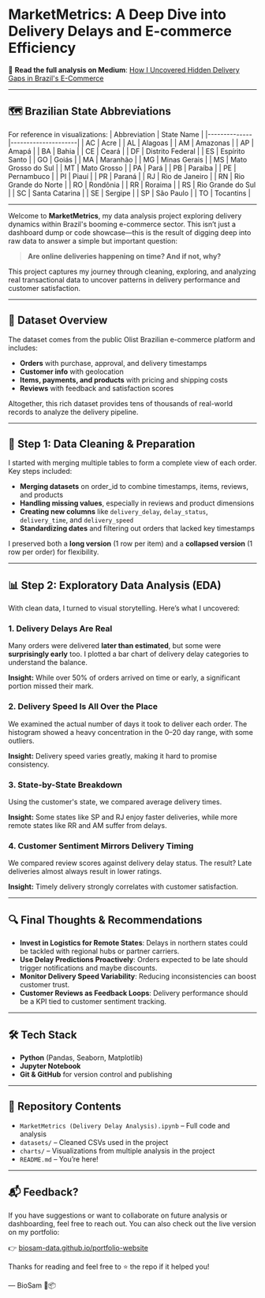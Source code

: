 # MarketMetrics: A Deep Dive into Delivery Delays and E-commerce Efficiency

🔗 **Read the full analysis on Medium**: [How I Uncovered Hidden Delivery Gaps in Brazil's E-Commerce](https://biosam-data.medium.com/how-i-uncovered-hidden-delays-and-delivery-gaps-in-a-multi-million-order-dataset-23290d2e84c0)

---

## 🗺️ Brazilian State Abbreviations 
For reference in visualizations:
| Abbreviation | State Name          |
|--------------|---------------------|
| AC           | Acre                |
| AL           | Alagoas             |
| AM           | Amazonas            |
| AP           | Amapá               |
| BA           | Bahia               |
| CE           | Ceará               |
| DF           | Distrito Federal    |
| ES           | Espírito Santo      |
| GO           | Goiás               |
| MA           | Maranhão            |
| MG           | Minas Gerais        |
| MS           | Mato Grosso do Sul  |
| MT           | Mato Grosso         |
| PA           | Pará                |
| PB           | Paraíba             |
| PE           | Pernambuco          |
| PI           | Piauí               |
| PR           | Paraná              |
| RJ           | Rio de Janeiro      |
| RN           | Rio Grande do Norte |
| RO           | Rondônia            |
| RR           | Roraima             |
| RS           | Rio Grande do Sul   |
| SC           | Santa Catarina      |
| SE           | Sergipe             |
| SP           | São Paulo           |
| TO           | Tocantins           |

---

Welcome to **MarketMetrics**, my data analysis project exploring delivery dynamics within Brazil's booming e-commerce sector. This isn’t just a dashboard dump or code showcase—this is the result of digging deep into raw data to answer a simple but important question:

> **Are online deliveries happening on time? And if not, why?**

This project captures my journey through cleaning, exploring, and analyzing real transactional data to uncover patterns in delivery performance and customer satisfaction.

---

## 🧾 Dataset Overview
The dataset comes from the public Olist Brazilian e-commerce platform and includes:

- **Orders** with purchase, approval, and delivery timestamps
- **Customer info** with geolocation
- **Items, payments, and products** with pricing and shipping costs
- **Reviews** with feedback and satisfaction scores

Altogether, this rich dataset provides tens of thousands of real-world records to analyze the delivery pipeline.

---

## 🧹 Step 1: Data Cleaning & Preparation
I started with merging multiple tables to form a complete view of each order. Key steps included:

- **Merging datasets** on order_id to combine timestamps, items, reviews, and products
- **Handling missing values**, especially in reviews and product dimensions
- **Creating new columns** like `delivery_delay`, `delay_status`, `delivery_time`, and `delivery_speed`
- **Standardizing dates** and filtering out orders that lacked key timestamps

I preserved both a **long version** (1 row per item) and a **collapsed version** (1 row per order) for flexibility.

---

## 📊 Step 2: Exploratory Data Analysis (EDA)
With clean data, I turned to visual storytelling. Here’s what I uncovered:

### 1. **Delivery Delays Are Real**
Many orders were delivered **later than estimated**, but some were **surprisingly early** too. I plotted a bar chart of delivery delay categories to understand the balance.

**Insight:** While over 50% of orders arrived on time or early, a significant portion missed their mark.

### 2. **Delivery Speed Is All Over the Place**
We examined the actual number of days it took to deliver each order. The histogram showed a heavy concentration in the 0–20 day range, with some outliers.

**Insight:** Delivery speed varies greatly, making it hard to promise consistency.

### 3. **State-by-State Breakdown**
Using the customer's state, we compared average delivery times.

**Insight:** Some states like SP and RJ enjoy faster deliveries, while more remote states like RR and AM suffer from delays.

### 4. **Customer Sentiment Mirrors Delivery Timing**
We compared review scores against delivery delay status. The result? Late deliveries almost always result in lower ratings.

**Insight:** Timely delivery strongly correlates with customer satisfaction.

---

## 🔍 Final Thoughts & Recommendations
- **Invest in Logistics for Remote States**: Delays in northern states could be tackled with regional hubs or partner carriers.
- **Use Delay Predictions Proactively**: Orders expected to be late should trigger notifications and maybe discounts.
- **Monitor Delivery Speed Variability**: Reducing inconsistencies can boost customer trust.
- **Customer Reviews as Feedback Loops**: Delivery performance should be a KPI tied to customer sentiment tracking.

---

## 🛠️ Tech Stack
- **Python** (Pandas, Seaborn, Matplotlib)
- **Jupyter Notebook**
- **Git & GitHub** for version control and publishing

---

## 📁 Repository Contents
- `MarketMetrics (Delivery Delay Analysis).ipynb` – Full code and analysis
- `datasets/` – Cleaned CSVs used in the project
- `charts/` – Visualizations from multiple analysis in the project
- `README.md` – You’re here!

---

## 📬 Feedback?
If you have suggestions or want to collaborate on future analysis or dashboarding, feel free to reach out. You can also check out the live version on my portfolio:

👉 [biosam-data.github.io/portfolio-website](http://biosam-data.github.io/portfolio-website)

Thanks for reading and feel free to ⭐ the repo if it helped you!

— BioSam 🧠📦
